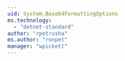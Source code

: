```yaml
---
uid: System.Base64FormattingOptions
ms.technology: 
  - "dotnet-standard"
author: "rpetrusha"
ms.author: "ronpet"
manager: "wpickett"
---
```

